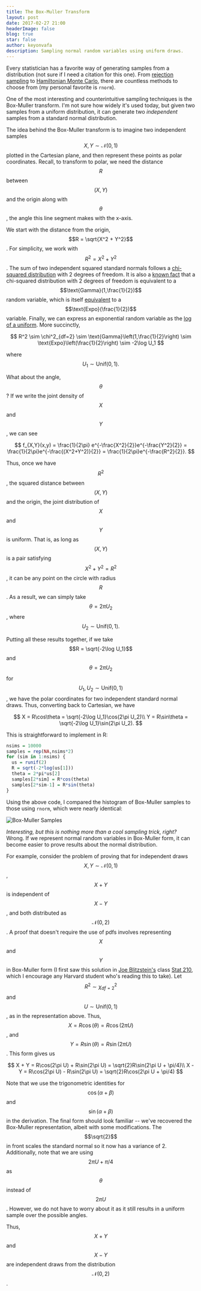 ```yaml
---
title: The Box-Muller Transform
layout: post
date: 2017-02-27 21:00
headerImage: false
blog: true
star: false
author: keyonvafa
description: Sampling normal random variables using uniform draws.  
---
```


Every statistician has a favorite way of generating samples from a distribution (not sure if I need a citation for this one). From <a href='https://en.wikipedia.org/wiki/Rejection_sampling'>rejection sampling</a> to <a href='https://arxiv.org/pdf/1206.1901.pdf'>Hamiltonian Monte Carlo</a>, there are countless methods to choose from (my personal favorite is ``rnorm``).

One of the most interesting and counterintuitive sampling techniques is the Box-Muller transform. I'm not sure how widely it's used today, but given two samples from a uniform distribution, it can generate two _independent_ samples from a standard normal distribution.

<!--Given a uniform sample $$U \sim \text{Unif}(0,1)$$, we can generally sample from a distribution with cdf $$F$$ by taking $$F^{-1}(U)$$. Since we cannot write the normal cdf in closed form, we must rule out the inverse cdf method.-->

The idea behind the Box-Muller transform is to imagine two independent samples $$X, Y \sim \mathcal{N}(0,1)$$ plotted in the Cartesian plane, and then represent these points as polar coordinates. Recall, to transform to polar, we need the distance $$R$$ between $$(X,Y)$$ and the origin along with $$\theta$$, the angle this line segment makes with the x-axis.

We start with the distance from the origin, $$R = \sqrt{X^2 + Y^2}$$. For simplicity, we work with $$R^2 = X^2 + Y^2$$. The sum of two independent squared standard normals follows a <a href='https://en.wikipedia.org/wiki/Chi-squared_distribution'>chi-squared distribution</a> with 2 degrees of freedom. It is also a <a href='https://en.wikipedia.org/wiki/Chi-squared_distribution#Gamma.2C_exponential.2C_and_related_distributions'>known fact</a> that a chi-squared distribution with 2 degrees of freedom is equivalent to a $$\text{Gamma}(1,\frac{1}{2})$$ random variable, which is itself <a href='http://stats.stackexchange.com/questions/27908/sum-of-exponential-random-variables-follows-gamma-confused-by-the-parameters'>equivalent</a> to a $$\text{Expo}(\frac{1}{2})$$ variable. Finally, we can express an exponential random variable as the <a href='http://math.stackexchange.com/questions/199614/distribution-of-log-x-if-x-is-uniform'>log of a uniform</a>. More succinctly,

$$
R^2 \sim \chi^2_{df=2} \sim \text{Gamma}\left(1,\frac{1}{2}\right) \sim \text{Expo}\left(\frac{1}{2}\right) \sim -2\log U_1
$$

where $$U_1 \sim \text{Unif}(0,1).$$

What about the angle, $$\theta$$? If we write the joint density of $$X$$ and $$Y$$, we can see

$$
f_{X,Y}(x,y) = \frac{1}{2\pi} e^{-\frac{X^2}{2}}e^{-\frac{Y^2}{2}} = \frac{1}{2\pi}e^{-\frac{(X^2+Y^2)}{2}} = \frac{1}{2\pi}e^{-\frac{R^2}{2}}.
$$

Thus, once we have $$R^2$$, the squared distance between $$(X,Y)$$ and the origin, the joint distribution of $$X$$ and $$Y$$ is uniform. That is, as long as $$(X,Y)$$ is a pair satisfying $$X^2 + Y^2 = R^2$$, it can be any point on the circle with radius $$R$$. As a result, we can simply take $$\theta = 2\pi U_2$$, where $$U_2 \sim \text{Unif}(0,1).$$

Putting all these results together, if we take $$R = \sqrt{-2\log U_1}$$ and $$\theta = 2\pi U_2$$ for $$U_1, U_2 \sim \text{Unif}(0,1)$$, we have the polar coordinates for two independent standard normal draws. Thus, converting back to Cartesian, we have 

$$
X = R\cos\theta = \sqrt{-2\log U_1}\cos(2\pi U_2)\\
Y = R\sin\theta = \sqrt{-2\log U_1}\sin(2\pi U_2).
$$

This is straightforward to implement in R:

```R
nsims = 10000
samples = rep(NA,nsims*2)
for (sim in 1:nsims) {
  us = runif(2)
  R = sqrt(-2*log(us[1]))
  theta = 2*pi*us[2]
  samples[2*sim] = R*cos(theta)
  samples[2*sim-1] = R*sin(theta) 
}
```
Using the above code, I compared the histogram of Box-Muller samples to those using `rnorm`, which were nearly identical:

![Box-Muller Samples]({{site.base_url}}/assets/images/box_muller_blog/box_muller_samples.png)

_Interesting, but this is nothing more than a cool sampling trick, right?_ Wrong. If we represent normal random variables in Box-Muller form, it can become easier to prove results about the normal distribution. 

For example, consider the problem of proving that for independent draws $$X,Y \sim \mathcal{N}(0,1)$$, $$X+Y$$ is independent of $$X-Y$$, and both distributed as $$\mathcal{N}(0,2)$$. A proof that doesn't require the use of pdfs involves representing $$X$$ and $$Y$$ in Box-Muller form (I first saw this solution in <a href='http://www.people.fas.harvard.edu/~blitz/Site/Home.html'>Joe Blitzstein's</a> class <a href='https://locator.tlt.harvard.edu/course/colgsas-111696'>Stat 210</a>, which I encourage any Harvard student who's reading this to take). Let $$R^2 \sim \chi^2_{df=2}$$ and $$U \sim \text{Unif}(0,1)$$, as in the representation above. Thus, $$X = R\cos(\theta) = R\cos(2\pi U)$$, and $$Y = R\sin(\theta) = R\sin(2\pi U)$$. This form gives us

$$
X + Y = R\cos(2\pi U) + R\sin(2\pi U) = \sqrt{2}R\sin(2\pi U + \pi/4)\\
X - Y = R\cos(2\pi U) - R\sin(2\pi U) = \sqrt{2}R\cos(2\pi U + \pi/4)
$$

Note that we use the trigonometric identities for $$\cos(\alpha + \beta)$$ and $$\sin(\alpha + \beta)$$ in the derivation. The final form should look familiar -- we've recovered the Box-Muller representation, albeit with some modifications. The $$\sqrt{2}$$ in front scales the standard normal so it now has a variance of 2. Additionally, note that we are using $$2\pi U + \pi/4$$ as $$\theta$$ instead of $$2\pi U$$. However, we do not have to worry about it as it still results in a uniform sample over the possible angles.

Thus, $$X+Y$$ and $$X-Y$$ are independent draws from the distribution $$\mathcal{N}(0,2)$$.

<!--between the x-axis and the line segment connecting the origin and $$(X,Y)$$. -->

<!--I first came across the method in a class taught by <a href='http://www.people.fas.harvard.edu/~blitz/Site/Home.html'>Joe Blitzstein</a>, and a conversation today with another PhD student inspired me to write up a short tutorial.-->
